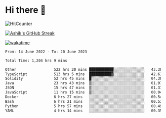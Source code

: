 # Hi there 👋

![HitCounter](https://hits.seeyoufarm.com/api/count/incr/badge.svg?url=https%3A%2F%2Fgithub.com%2Fashrhmn1212%2Fhit-counter)

<!-- ![Contribution Graph](https://github-readme-activity-graph.cyclic.app/graph?username=ashrhmn) -->


<!-- [![Top Langs](https://github-readme-stats.vercel.app/api/top-langs/?username=ashrhmn&layout=compact&theme=synthwave&langs_count=10&card_width=445)](https://github.com/anuraghazra/github-readme-stats) -->

[![Ashik's GitHub Streak](https://github-readme-streak-stats.herokuapp.com/?user=ashrhmn&theme=blood&fire=DD7F1C&background=151515&dates=9f9f9f&border=DD2727)](https://git.io/streak-stats)

<!-- ![Ashik's GitHub stats](https://github-readme-stats.vercel.app/api/?username=ashrhmn&show_icons=true&title_color=fff&icon_color=79ff97&text_color=9f9f9f&bg_color=151515) -->

[![wakatime](https://wakatime.com/badge/user/3df86613-ba63-4631-8e65-0ff18e7becad.svg)](https://wakatime.com/@3df86613-ba63-4631-8e65-0ff18e7becad)

<!--START_SECTION:waka-->

```txt
From: 14 June 2022 - To: 20 June 2023

Total Time: 1,204 hrs 9 mins

Other                 522 hrs 20 mins ███████████░░░░░░░░░░░░░░   43.38 %
TypeScript            513 hrs 5 mins  ██████████▓░░░░░░░░░░░░░░   42.61 %
Solidity              52 hrs 45 mins  █░░░░░░░░░░░░░░░░░░░░░░░░   04.38 %
Java                  23 hrs 43 mins  ▒░░░░░░░░░░░░░░░░░░░░░░░░   01.97 %
JSON                  15 hrs 47 mins  ▒░░░░░░░░░░░░░░░░░░░░░░░░   01.31 %
JavaScript            11 hrs 15 mins  ▒░░░░░░░░░░░░░░░░░░░░░░░░   00.94 %
Docker                6 hrs 27 mins   ░░░░░░░░░░░░░░░░░░░░░░░░░   00.54 %
Bash                  6 hrs 21 mins   ░░░░░░░░░░░░░░░░░░░░░░░░░   00.53 %
Python                5 hrs 57 mins   ░░░░░░░░░░░░░░░░░░░░░░░░░   00.49 %
YAML                  4 hrs 14 mins   ░░░░░░░░░░░░░░░░░░░░░░░░░   00.35 %
```

<!--END_SECTION:waka-->


<!--### Most Used Languages
<img src="https://wakatime.com/share/@ashrhmn/24ecb986-5bf8-4607-af7f-0aab08908d8c.png" />

### Favourite Tools
<img src="https://wakatime.com/share/@ashrhmn/f4e08015-f3bc-460a-9228-95a3ba11c604.png" />-->
